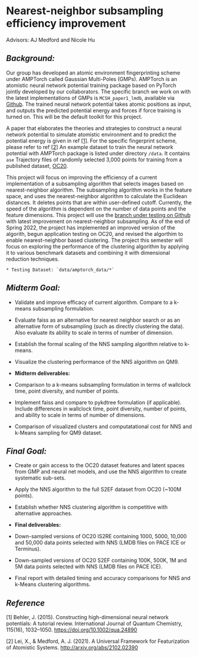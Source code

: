 # Nearest-neighbor subsampling efficiency improvement

Advisors: AJ Medford and Nicole Hu

## _Background:_

Our group has developed an atomic environment fingerprinting scheme under AMPTorch called Gaussian Multi-Poles (GMPs). AMPTorch is an atomistic neural network potential training package based on PyTorch jointly developed by our collaborators. The specific branch we work on with the latest implementations of GMPs is `MCSH_paper1_lmdb`, available via [Github](https://github.com/ulissigroup/amptorch/tree/MCSH_paper1_lmdb). The trained neural network potential takes atomic positions as input, and outputs the predicted potential energy and forces if force training is turned on. This will be the default toolkit for this project. 

A paper that elaborates the theories and strategies to construct a neural network potential to simulate atomistic environment and to predict the potential energy is given in ref [[1]](https://onlinelibrary.wiley.com/doi/full/10.1002/qua.24890). For the specific fingerprint scheme, please refer to ref [[2]](https://arxiv.org/abs/2102.02390v2) An example dataset to train the neural network potential with AMPTorch package is listed under directory `/data`. It contains `ase` Trajectory files of randomly selected 3,000 points for training from a published dataset, [OC20](https://opencatalystproject.org/).  

This project will focus on improving the efficiency of a current implementation of a subsampling algorithm that selects images based on nearest-neighbor algorithm. The subsampling algorithm works in the feature space, and uses the nearest-neighbor algorithm to calculate the Euclidean distances. It deletes points that are within user-defined cutoff. Currently, the speed of the algorithm is dependent on the number of data points and the feature dimensions. This project will use the [branch under testing on Github](https://github.com/nicoleyghu/amptorch/tree/MCSH_paper1) with latest improvement on nearest-neighbor subsampling. As of the end of Spring 2022, the project has implemented an improved version of the algorith, begun application testing on OC20, and revised the algorthim to enable nearest-neighbor based clustering. The project this semester will focus on exploring the performance of the clustering algorithm by applying it to various benchmark datasets and combining it with dimensional reduction techniques.

    * Testing Dataset: `data/amptorch_data/*`

## _Midterm Goal:_
- Validate and improve efficacy of current algorithm. Compare to a k-means subsampling formulation.

- Evaluate faiss as an alternative for nearest neighbor search or as an alternative form of subsampling (such as directly clustering the data). Also evaluate its ability to scale in terms of number of dimension.

- Establish the formal scaling of the NNS sampling algorithm relative to k-means.

- Visualize the clustering performance of the NNS algorithm on QM9.

* **Midterm deliverables:** 
- Comparison to a k-means subsampling formulation in terms of wallclock time, point diversity, and number of points.

- Implement faiss and compare to pykdtree formulation (if applicable). Include differences in wallclock time, point diversity, number of points, and ability to scale in terms of number of dimensions.

- Comparison of visualized clusters and computatational cost for NNS and k-Means sampling for QM9 dataset.

## _Final Goal:_
- Create or gain access to the OC20 dataset features and latent spaces from GMP and neural net models, and use the NNS algorithm to create systematic sub-sets.

- Apply the NNS algorithm to the full S2EF dataset from OC20 (~100M points).

- Establish whether NNS clustering algorithm is competitive with alternative approaches.

* **Final deliverables:** 

- Down-sampled versions of OC20 IS2RE containing 1000, 5000, 10,000 and 50,000 data points selected with NNS (LMDB files on PACE ICE or Terminus).

- Down-sampled versions of OC20 S2EF containing 100K, 500K, 1M and 5M data points selected with NNS (LMDB files on PACE ICE).

- Final report with detailed timing and accuracy comparisons for NNS and k-Means clustering algorithms.


## _Reference_

[1] Behler, J. (2015). Constructing high-dimensional neural network potentials: A tutorial review. International Journal of Quantum Chemistry, 115(16), 1032–1050. https://doi.org/10.1002/qua.24890

[2] Lei, X., & Medford, A. J. (2021). A Universal Framework for Featurization of Atomistic Systems. http://arxiv.org/abs/2102.02390

